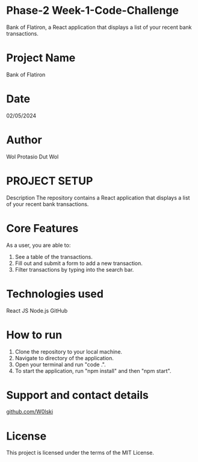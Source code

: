 # Phase-2 Week-1-Code-Challenge
Bank of Flatiron, a React application that displays a list of your recent bank transactions. 

# Project Name
Bank of Flatiron

# Date
02/05/2024

# Author
Wol Protasio Dut Wol

# PROJECT SETUP 
Description
The repository contains a React application that displays a list of your recent bank transactions. 

# Core Features
As a user, you are able to:
1. See a table of the transactions.
2. Fill out and submit a form to add a new transaction. 
3. Filter transactions by typing into the search bar. 

# Technologies used
React JS
Node.js
GitHub

# How to run
1. Clone the repository to your local machine.
2. Navigate to directory of the application.
3. Open your terminal and run "code .".
4. To start the application, run "npm install" and then "npm start".

# Support and contact details
[github.com/W0lski](https://github.com/W0lski)


# License
This project is licensed under the terms of the MIT License.




